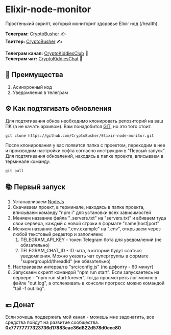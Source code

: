 # Elixir-node-monitor

Простенький скрипт, который мониторит здоровье Elixir нод (/health).

<b>Телеграм:</b> [CryptoBusher](https://t.me/CryptoBusher) ✍️<br>
<b>Твиттер:</b> [CryptoBusher](https://twitter.com/CryptoBusher) ✍️<br>

<b>Телеграм канал:</b> [CryptoKiddiesClub](https://t.me/CryptoKiddiesClub) 💎<br>
<b>Телеграм чат:</b> [CryptoKiddiesChat](https://t.me/CryptoKiddiesChat) 💎<br>

## 🤔 Преимущества
1. Асинхронный код
2. Уведомления в телеграм

## ⚙️ Как подтягивать обновления
Для подтягивания обнов необходимо клонировать репозиторий на ваш ПК (а не качать архивом). Вам понадобится [GIT](https://git-scm.com/), но это того стоит.
```
git clone https://github.com/CryptoBusher/Elixir-node-monitor.git
```

После клонирования у вас появится папка с проектом, переходим в нее и производим настройки софта согласно инструкции в "Первый запуск". Для подтягивания обновлений, находясь в папке проекта, вписываем в терминале команду:
```
git pull
```

## 📚 Первый запуск
1. Устанавливаем [NodeJs](https://nodejs.org/en/download)
2. Скачиваем проект, в терминале, находясь в папке проекта, вписываем команду "npm i" для установки всех зависимостей
3. Меняем название файла "_servers.txt" на "servers.txt" и вбиваем туда свои сервера, каждый с новой строки в формате "name|host|port"
4. Меняем название файла ".env.example" на ".env", открываем через любой текстовый редактор и заполняем:
    1. TELEGRAM_API_KEY - токен Telegram бота для уведомлений (не обязательно)
    2. TELEGRAM_CHAT_ID - ID чата, в который будут слаться уведомления. Можно указать чат супергруппы в формате "supergroupId/threadId" (не обязательно)
5. Настраиваем интервал в "src/config.js" (по дефолту - 60 минут)
6. Запускаем скрипт командой "npm run start". Если запускаетесь на сервере - "npm run start:forever", тогда просмотреть лог можно в файле "out.log", а отслеживать в консоли прогресс можно командой "tail -f out.log".


## 💴 Донат
Если хочешь поддержать мой канал - можешь мне задонатить, все средства пойдут на развитие сообщества.
<b>0x77777777323736d17883eac36d822d578d0ecc80<b>
